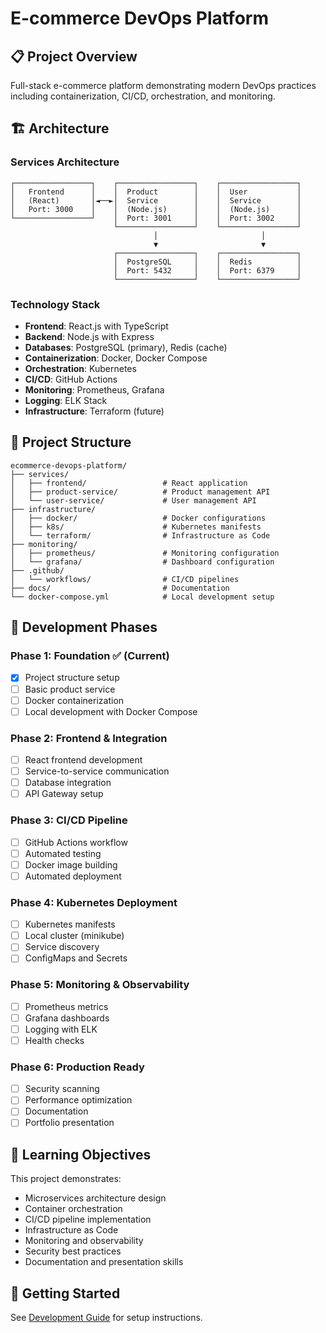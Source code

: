# E-commerce DevOps Platform

## 📋 Project Overview
Full-stack e-commerce platform demonstrating modern DevOps practices including containerization, CI/CD, orchestration, and monitoring.

## 🏗️ Architecture

### Services Architecture
```
┌─────────────────┐    ┌─────────────────┐    ┌─────────────────┐
│   Frontend      │    │  Product        │    │  User           │
│   (React)       │◄──►│  Service        │    │  Service        │
│   Port: 3000    │    │  (Node.js)      │    │  (Node.js)      │
└─────────────────┘    │  Port: 3001     │    │  Port: 3002     │
                       └─────────────────┘    └─────────────────┘
                                │                       │
                                ▼                       ▼
                       ┌─────────────────┐    ┌─────────────────┐
                       │  PostgreSQL     │    │  Redis          │
                       │  Port: 5432     │    │  Port: 6379     │
                       └─────────────────┘    └─────────────────┘
```

### Technology Stack
- **Frontend**: React.js with TypeScript
- **Backend**: Node.js with Express
- **Databases**: PostgreSQL (primary), Redis (cache)
- **Containerization**: Docker, Docker Compose
- **Orchestration**: Kubernetes
- **CI/CD**: GitHub Actions
- **Monitoring**: Prometheus, Grafana
- **Logging**: ELK Stack
- **Infrastructure**: Terraform (future)

## 📁 Project Structure
```
ecommerce-devops-platform/
├── services/
│   ├── frontend/                 # React application
│   ├── product-service/          # Product management API
│   └── user-service/             # User management API
├── infrastructure/
│   ├── docker/                   # Docker configurations
│   ├── k8s/                      # Kubernetes manifests
│   └── terraform/                # Infrastructure as Code
├── monitoring/
│   ├── prometheus/               # Monitoring configuration
│   └── grafana/                  # Dashboard configuration
├── .github/
│   └── workflows/                # CI/CD pipelines
├── docs/                         # Documentation
└── docker-compose.yml            # Local development setup
```

## 🚀 Development Phases

### Phase 1: Foundation ✅ (Current)
- [x] Project structure setup
- [ ] Basic product service
- [ ] Docker containerization
- [ ] Local development with Docker Compose

### Phase 2: Frontend & Integration
- [ ] React frontend development
- [ ] Service-to-service communication
- [ ] Database integration
- [ ] API Gateway setup

### Phase 3: CI/CD Pipeline
- [ ] GitHub Actions workflow
- [ ] Automated testing
- [ ] Docker image building
- [ ] Automated deployment

### Phase 4: Kubernetes Deployment
- [ ] Kubernetes manifests
- [ ] Local cluster (minikube)
- [ ] Service discovery
- [ ] ConfigMaps and Secrets

### Phase 5: Monitoring & Observability
- [ ] Prometheus metrics
- [ ] Grafana dashboards
- [ ] Logging with ELK
- [ ] Health checks

### Phase 6: Production Ready
- [ ] Security scanning
- [ ] Performance optimization
- [ ] Documentation
- [ ] Portfolio presentation

## 🎯 Learning Objectives
This project demonstrates:
- Microservices architecture design
- Container orchestration
- CI/CD pipeline implementation
- Infrastructure as Code
- Monitoring and observability
- Security best practices
- Documentation and presentation skills

## 📝 Getting Started
See [Development Guide](./docs/development.md) for setup instructions.